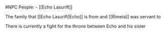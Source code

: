 #NPC 
People:
	- [[Echo Lasurift]]

The family that [[Echo Lasurift|Echo]] is from and [[Rimeia]] was servant to

There is currently a fight for the throne between Echo and his sister